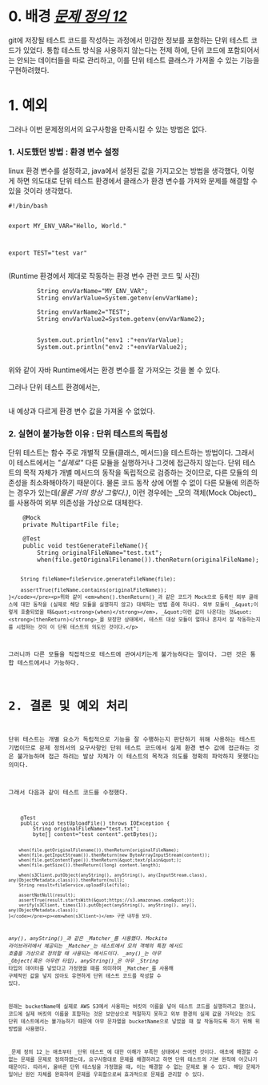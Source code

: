 <h1 id="0-배경-문제-정의-12">0. 배경 <em><a href="https://velog.io/@dsj5508/BACKTEST-%EB%AC%B8%EC%A0%9C-%EC%A0%95%EC%9D%98-12-%EB%8B%A8%EC%9C%84-%ED%85%8C%EC%8A%A4%ED%8A%B8%EC%97%90%EC%84%9C-%EB%AF%BC%EA%B0%90%ED%95%9C-%EB%8D%B0%EC%9D%B4%ED%84%B0%EA%B0%80-%EB%85%B8%EC%B6%9C%EB%90%98%EB%8A%94-%EB%AC%B8%EC%A0%9C#4-%EA%B7%B8%EB%9E%98%EC%84%9C-%EB%AC%B8%EC%A0%9C%EB%8A%94">문제 정의 12</a></em></h1>
<p>git에 저장될 테스트 코드를 작성하는 과정에서 민감한 정보를 포함하는 단위 테스트 코드가 있었다. 통합 테스트 방식을 사용하지 않는다는 전제 하에, 단위 코드에 포함되어서는 안되는 데이터들을 따로 관리하고, 이를 단위 테스트 클래스가 가져올 수 있는 기능을 구현하려했다.</p>
<h1 id="1-예외">1. 예외</h1>
<p>그러나 이번 문제정의서의 요구사항을 만족시킬 수 있는 방법은 없다.</p>
<h3 id="1-시도했던-방법--환경-변수-설정">1. 시도했던 방법 : 환경 변수 설정</h3>
<p>linux 환경 변수를 설정하고, java에서 설정된 값을 가지고오는 방법을 생각했다, 이렇게 하면 의도대로 단위 테스트 환경에서 클래스가 환경 변수를 가져와 문제를 해결할 수 있을 것이라 생각했다.</p>
<pre><code>#!/bin/bash

export MY_ENV_VAR=&quot;Hello, World.&quot;

export TEST=&quot;test var&quot;</code></pre><p>(Runtime 환경에서 제대로 작동하는 환경 변수 관련 코드 및 사진)</p>
<pre><code>        String envVarName=&quot;MY_ENV_VAR&quot;;
        String envVarValue=System.getenv(envVarName);

        String envVarName2=&quot;TEST&quot;;
        String envVarValue2=System.getenv(envVarName2);


        System.out.println(&quot;env1 :&quot;+envVarValue);
        System.out.println(&quot;env2 :&quot;+envVarValue2);</code></pre><p><img alt="" src="https://velog.velcdn.com/images/dsj5508/post/b2cafe49-34e0-44af-b68a-6ba25fcc901c/image.png" /></p>
<p>위와 같이 자바 Runtime에서는 환경 변수를 잘 가져오는 것을 볼 수 있다.</p>
<p>그러나 단위 테스트 환경에서는,</p>
<p><img alt="" src="https://velog.velcdn.com/images/dsj5508/post/7a6c70b4-6d29-4e28-ad2e-cf06f769b6d9/image.png" /></p>
<p>내 예상과 다르게 환경 변수 값을 가져올 수 없었다.</p>
<h3 id="2-실현이-불가능한-이유--단위-테스트의-독립성">2. 실현이 불가능한 이유 : 단위 테스트의 독립성</h3>
<p>단위 테스트는 함수 주로 개별적 모듈(클래스, 메서드)을 테스트하는 방법이다. 그래서 이 테스트에서는 <em>&quot;실제로&quot;</em> 다른 모듈을 실행하거나 그것에 접근하지 않는다. 단위 테스트의 목적 자체가 개별 메서드의 동작을 독립적으로 검증하는 것이므로, 다른 모듈의 의존성을 최소화해야하기 때문이다. 물론 코드 동작 상에 어쩔 수 없이 다른 모듈에 의존하는 경우가 있는데<em>(물론 거의 항상 그렇다.)</em>, 이런 경우에는 _모의 객체(Mock Object)_를 사용하여 외부 의존성을 가상으로 대체한다.</p>
<pre><code>    @Mock
    private MultipartFile file;</code></pre><pre><code>    @Test
    public void testGenerateFileName(){
        String originalFileName=&quot;test.txt&quot;;
        when(file.getOriginalFilename()).thenReturn(originalFileName);

        String fileName=fileService.generateFileName(file);

        assertTrue(fileName.contains(originalFileName));
    }</code></pre><p>위와 같이 <em>when().thenReturn()_과 같은 코드가 Mock으로 등록된 외부 클래스에 대한 동작을 (실제로 해당 모듈을 실행하지 않고) 대체하는 방법 중에 하나다. 외부 모듈이 _&quot;이렇게 호출되었을 때&quot;<strong>(when)</strong></em>, _&quot;이런 값이 나온다는 것&quot;<strong>(thenReturn)</strong>_을 보장한 상태에서, 테스트 대상 모듈이 얼마나 혼자서 잘 작동하는지를 시험하는 것이 이 단위 테스트의 의도인 것이다.</p>
<p>그러니까 다른 모듈을 직접적으로 테스트에 관여시키는게 불가능하다는 말이다. 그런 것은 통합 테스트에서나 가능하다.</p>
<h1 id="2-결론-및-예외-처리">2. 결론 및 예외 처리</h1>
<p>단위 테스트는 개별 요소가 독립적으로 기능을 잘 수행하는지 판단하기 위해 사용하는 테스트 기법이므로 문제 정의서의 요구사항인 단위 테스트 코드에서 실제 환경 변수 값에 접근하는 것은 불가능하며 접근 하려는 발상 자체가 이 테스트의 목적과 의도를 정확히 파악하지 못했다는 의미다.</p>
<p>그래서 다음과 같이 테스트 코드를 수정했다.</p>
<pre><code>    @Test
    public void testUploadFile() throws IOException {
        String originalFileName=&quot;test.txt&quot;;
        byte[] content=&quot;test content&quot;.getBytes();

        when(file.getOriginalFilename()).thenReturn(originalFileName);
        when(file.getInputStream()).thenReturn(new ByteArrayInputStream(content));
        when(file.getContentType()).thenReturn(&quot;text/plain&quot;);
        when(file.getSize()).thenReturn((long) content.length);

        when(s3Client.putObject(anyString(), anyString(), any(InputStream.class), any(ObjectMetadata.class))).thenReturn(null);
        String result=fileService.uploadFile(file);

        assertNotNull(result);
        assertTrue(result.startsWith(&quot;https://s3.amazonaws.com&quot;));
        verify(s3Client, times(1)).putObject(anyString(), anyString(), any(), any(ObjectMetadata.class)); 
    }</code></pre><p><em>when(s3Client~)</em> 구문 내부를 보자.
<em>any()</em>, <em>anyString()_과 같은 _Matcher_를 사용했다. Mockito 라이브러리에서 제공되는 _Matcher_는 테스트에서 모의 객체의 특정 메서드 호출을 가상으로 정의할 때 사용되는 메서드이다. _any()_는 아무 _Object(혹은 아무런 타입)</em>, <em>anyString()_은 아무 _String</em> 타입의 데이터를 넣었다고 가정했을 때를 의미하며 _Matcher_를 사용해 구체적인 값을 넣지 않아도 유연하게 단위 테스트 코드를 작성할 수 있다.</p>
<p>원래는 bucketName에 실제로 AWS S3에서 사용하는 버킷의 이름을 넣어 테스트 코드를 실행하려고 했으나, 코드에 실제 버킷의 이름을 포함하는 것은 보안상으로 적절하지 못하고 외부 환경의 실제 값을 가져오는 것도 단위 테스트에서는 불가능하기 때문에 아무 문자열을 bucketName으로 넣었을 때 잘 작동하도록 하기 위해 위 방법을 사용했다.</p>
<p>_문제 정의 12_는 애초부터 _단위 테스트_에 대한 이해가 부족한 상태에서 쓰여진 것이다. 애초에 해결할 수 없는 문제를 문제로 정의하였는데, 요구사항대로 문제를 해결하려고 하면 단위 테스트의 기본 원칙에 어긋나기 때문이다. 따라서, 올바른 단위 테스팅을 가정했을 때, 이는 해결할 수 없는 문제로 볼 수 있다. 해당 문제가 일어난 원인 자체를 완화하여 문제를 우회함으로써 효과적으로 문제를 관리할 수 있다.</p>